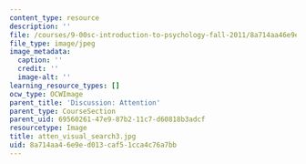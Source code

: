 ```yaml
---
content_type: resource
description: ''
file: /courses/9-00sc-introduction-to-psychology-fall-2011/8a714aa46e9ed013caf51cca4c76a7bb_atten_visual_search3.jpg
file_type: image/jpeg
image_metadata:
  caption: ''
  credit: ''
  image-alt: ''
learning_resource_types: []
ocw_type: OCWImage
parent_title: 'Discussion: Attention'
parent_type: CourseSection
parent_uid: 69560261-47e9-87b2-11c7-d60818b3adcf
resourcetype: Image
title: atten_visual_search3.jpg
uid: 8a714aa4-6e9e-d013-caf5-1cca4c76a7bb
---
```

